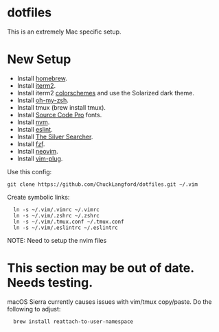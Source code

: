dotfiles
========
This is an extremely Mac specific setup.

New Setup
========
* Install [homebrew](https://brew.sh/).
* Install [iterm2](https://www.iterm2.com/).
* Install iterm2 [colorschemes](https://github.com/mbadolato/iTerm2-Color-Schemes) and use the Solarized dark theme.
* Install [oh-my-zsh](https://github.com/robbyrussell/oh-my-zsh).
* Install tmux (brew install tmux).
* Install [Source Code Pro](https://github.com/adobe-fonts/source-code-pro) fonts.
* Install [nvm](https://github.com/creationix/nvm).
* Install [eslint](https://www.npmjs.com/package/eslint-config-airbnb).
* Install [The Silver Searcher](https://github.com/ggreer/the_silver_searcher).
* Install [fzf](https://github.com/junegunn/fzf).
* Install [neovim](https://github.com/neovim/neovim).
* Install [vim-plug](https://github.com/junegunn/vim-plug).

Use this config:
```
git clone https://github.com/ChuckLangford/dotfiles.git ~/.vim
```

Create symbolic links:
```
  ln -s ~/.vim/.vimrc ~/.vimrc
  ln -s ~/.vim/.zshrc ~/.zshrc
  ln -s ~/.vim/.tmux.conf ~/.tmux.conf
  ln -s ~/.vim/.eslintrc ~/.eslintrc
```

NOTE: Need to setup the nvim files

# This section may be out of date. Needs testing.
macOS Sierra currently causes issues with vim/tmux copy/paste. Do the following to adjust:
```
  brew install reattach-to-user-namespace
```
